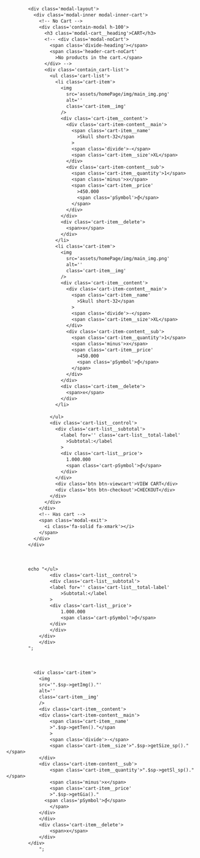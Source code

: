  <!-- CART IN <= IPAD -->

            <div class='modal-layout'>
              <div class='modal-inner modal-inner-cart'>
                <!-- No Cart -->
                <div class='contain-modal h-100'>
                  <h3 class='modal-cart__heading'>CART</h3>
                  <!-- <div class='modal-noCart'>
                    <span class='divide-heading'></span>
                    <span class='header-cart-noCart'
                      >No products in the cart.</span>
                  </div> -->
                  <div class='contain_cart-list'>
                    <ul class='cart-list'>
                      <li class='cart-item'>
                        <img
                          src='assets/homePage/img/main_img.png'
                          alt=''
                          class='cart-item__img'
                        />
                        <div class='cart-item__content'>
                          <div class='cart-item-content__main'>
                            <span class='cart-item__name'
                              >Skull short-32</span
                            >
                            <span class='divide'>-</span>
                            <span class='cart-item__size'>XL</span>
                          </div>
                          <div class='cart-item-content__sub'>
                            <span class='cart-item__quantity'>1</span>
                            <span class='minus'>x</span>
                            <span class='cart-item__price'
                              >450.000
                              <span class='pSymbol'>₫</span>
                            </span>
                          </div>
                        </div>
                        <div class='cart-item__delete'>
                          <span>x</span>
                        </div>
                      </li>
                      <li class='cart-item'>
                        <img
                          src='assets/homePage/img/main_img.png'
                          alt=''
                          class='cart-item__img'
                        />
                        <div class='cart-item__content'>
                          <div class='cart-item-content__main'>
                            <span class='cart-item__name'
                              >Skull short-32</span
                            >
                            <span class='divide'>-</span>
                            <span class='cart-item__size'>XL</span>
                          </div>
                          <div class='cart-item-content__sub'>
                            <span class='cart-item__quantity'>1</span>
                            <span class='minus'>x</span>
                            <span class='cart-item__price'
                              >450.000
                              <span class='pSymbol'>₫</span>
                            </span>
                          </div>
                        </div>
                        <div class='cart-item__delete'>
                          <span>x</span>
                        </div>
                      </li>

                    </ul>
                    <div class='cart-list__control'>
                      <div class='cart-list__subtotal'>
                        <label for='' class='cart-list__total-label'
                          >Subtotal:</label
                        >
                        <div class='cart-list__price'>
                          1.000.000
                          <span class='cart-pSymbol'>₫</span>
                        </div>
                      </div>
                      <div class='btn btn-viewcart'>VIEW CART</div>
                      <div class='btn btn-checkout'>CHECKOUT</div>
                    </div>
                  </div>
                </div>
                <!-- Has cart -->
                <span class='modal-exit'>
                  <i class='fa-solid fa-xmark'></i>
                </span>
              </div>
            </div>



            echo "</ul>
                    <div class='cart-list__control'>
                    <div class='cart-list__subtotal'>
                    <label for='' class='cart-list__total-label'
                        >Subtotal:</label
                    >
                    <div class='cart-list__price'>
                        1.000.000
                        <span class='cart-pSymbol'>₫</span>
                    </div>
                    </div>
                </div>
                </div>
            ";



              <div class='cart-item'>
                <img
                src='".$sp->getImg()."'
                alt=''
                class='cart-item__img'
                />
                <div class='cart-item__content'>
                <div class='cart-item-content__main'>
                    <span class='cart-item__name'
                    >".$sp->getTen()."</span
                    >
                    <span class='divide'>-</span>
                    <span class='cart-item__size'>".$sp->getSize_sp()."</span>
                </div>
                <div class='cart-item-content__sub'>
                    <span class='cart-item__quantity'>".$sp->getSl_sp()."</span>
                    <span class='minus'>x</span>
                    <span class='cart-item__price'
                    >".$sp->getGia()."
                  <span class='pSymbol'>₫</span>
                    </span>
                </div>
                </div>
                <div class='cart-item__delete'>
                    <span>x</span>
                </div>
            </div>
                ";
